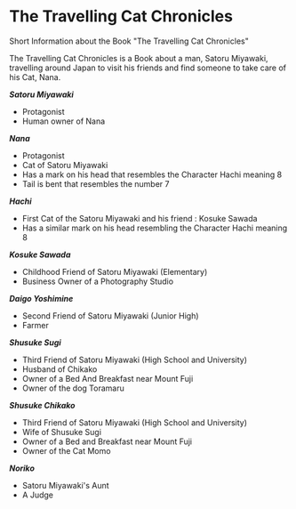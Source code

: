 # The Travelling Cat Chronicles
Short Information about the Book "The Travelling Cat Chronicles"

The Travelling Cat Chronicles is a Book about a man, Satoru Miyawaki, travelling around Japan to visit his friends and find someone to take care of his Cat, Nana.

***Satoru Miyawaki*** 
  - Protagonist
  - Human owner of Nana

***Nana***
  - Protagonist
  - Cat of Satoru Miyawaki
  - Has a mark on his head that resembles the Character Hachi meaning 8
  - Tail is bent that resembles the number 7
  
***Hachi***
  - First Cat of the Satoru Miyawaki and his friend : Kosuke Sawada
  - Has a similar mark on his head resembling the Character Hachi meaning 8

***Kosuke Sawada***
  - Childhood Friend of Satoru Miyawaki (Elementary)
  - Business Owner of a Photography Studio
  
***Daigo Yoshimine***
  - Second Friend of Satoru Miyawaki (Junior High)
  - Farmer

***Shusuke Sugi***
  - Third Friend of Satoru Miyawaki (High School and University)
  - Husband of Chikako
  - Owner of a Bed And Breakfast near Mount Fuji
  - Owner of the dog Toramaru

***Shusuke Chikako***
  - Third Friend of Satoru Miyawaki (High School and University)
  - Wife of Shusuke Sugi
  - Owner of a Bed and Breakfast near Mount Fuji
  - Owner of the Cat Momo

***Noriko***
  - Satoru Miyawaki's Aunt
  - A Judge
